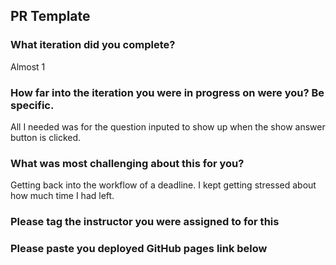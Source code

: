 ## PR Template

### What iteration did you complete?
Almost 1
### How far into the iteration you were in progress on were you? Be specific.
All I needed was for the question inputed to show up when the show answer button is clicked.
### What was most challenging about this for you?
Getting back into the workflow of a deadline. I kept getting stressed about how much time I had left.
### Please tag the instructor you were assigned to for this

### Please paste you deployed GitHub pages link below
